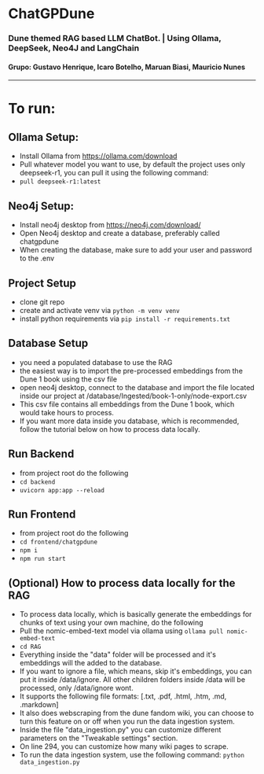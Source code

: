 # ChatGPDune
### Dune themed RAG based LLM ChatBot. | Using Ollama, DeepSeek, Neo4J and LangChain


#### Grupo: Gustavo Henrique, Icaro Botelho, Maruan Biasi, Mauricio Nunes

-------------------------------

# To run:

## Ollama Setup:
- Install Ollama from https://ollama.com/download
- Pull whatever model you want to use, by default the project uses only deepseek-r1, you can pull it using the following command:
- ```pull deepseek-r1:latest```

## Neo4j Setup:
- Install neo4j desktop from https://neo4j.com/download/
- Open Neo4j desktop and create a database, preferably called chatgpdune
- When creating the database, make sure to add your user and password to the .env

## Project Setup
- clone git repo
- create and activate venv via ```python -m venv venv```
- install python requirements via ```pip install -r requirements.txt```

## Database Setup
- you need a populated database to use the RAG
- the easiest way is to import the pre-processed embeddings from the Dune 1 book using the csv file
- open neo4j desktop, connect to the database and import the file located inside our project at /database/Ingested/book-1-only/node-export.csv
- This csv file contains all embeddings from the Dune 1 book, which would take hours to process.
- If you want more data inside you database, which is recommended, follow the tutorial below on how to process data locally.

## Run Backend
- from project root do the following
- ```cd backend```
- ```uvicorn app:app --reload```

## Run Frontend
- from project root do the following
- ```cd frontend/chatgpdune```
- ```npm i```
- ```npm run start```

## (Optional) How to process data locally for the RAG
- To process data locally, which is basically generate the embeddings for chunks of text using your own machine, do the following
- Pull the nomic-embed-text model via ollama using ```ollama pull nomic-embed-text```
- ```cd RAG```
- Everything inside the "data" folder will be processed and it's embeddings will the added to the database.
- If you want to ignore a file, which means, skip it's embeddings, you can put it inside /data/ignore. All other children folders inside /data will be processed, only /data/ignore wont.
- It supports the following file formats: [.txt, .pdf, .html, .htm, .md, .markdown]
- It also does webscraping from the dune fandom wiki, you can choose to turn this feature on or off when you run the data ingestion system.
- Inside the file "data_ingestion.py" you can customize different parameters on the "Tweakable settings" section.
- On line 294, you can customize how many wiki pages to scrape.
- To run the data ingestion system, use the following command: ```python data_ingestion.py```
